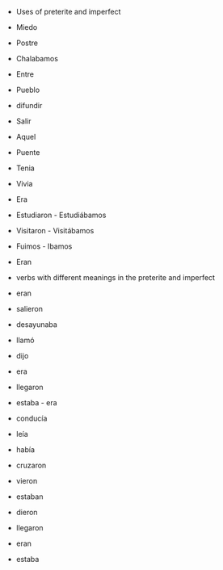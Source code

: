 - Uses of preterite and imperfect
- Miedo
- Postre
- Chalabamos
- Entre
- Pueblo
- difundir
- Salir
- Aquel
- Puente

- Tenia
- Vivia
- Era
- Estudiaron - Estudiábamos
- Visitaron - Visitábamos
- Fuimos - Ibamos
- Eran

- verbs with different meanings in the preterite and imperfect

- eran
- salieron
- desayunaba
- llamó
- dijo
- era
- llegaron
- estaba - era
- conducía
- leía
- había
- cruzaron
- vieron
- estaban
- dieron
- llegaron
- eran
- estaba